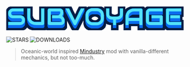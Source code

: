 ![ModBanner](modname.png)

![STARS](https://img.shields.io/github/stars/VuzZis/Subvoyage?style=for-the-badge&label=%E2%AD%90%EF%B8%8FSTAR%20SUBVOYAGE)
![DOWNLOADS](https://img.shields.io/github/downloads/VuzZis/Subvoyage/latest/total?sort=date&style=for-the-badge&logo=github&label=Latest%20Version)


> Oceanic-world inspired [Mindustry](https://github.com/Anuken/Mindustry) mod with vanilla-different mechanics, but not too-much.